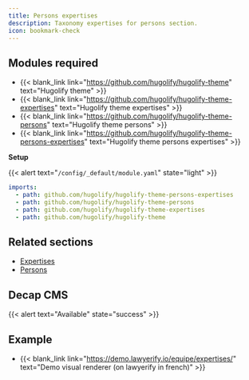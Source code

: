 ```yaml
---
title: Persons expertises
description: Taxonomy expertises for persons section.
icon: bookmark-check
---
```


## Modules required

- {{< blank_link link="https://github.com/hugolify/hugolify-theme" text="Hugolify theme" >}}
- {{< blank_link link="https://github.com/hugolify/hugolify-theme-expertises" text="Hugolify theme expertises" >}}
- {{< blank_link link="https://github.com/hugolify/hugolify-theme-persons" text="Hugolify theme persons" >}}
- {{< blank_link link="https://github.com/hugolify/hugolify-theme-persons-expertises" text="Hugolify theme persons expertises" >}}

**Setup**

{{< alert text="`/config/_default/module.yaml`" state="light" >}}

```yml
imports:
  - path: github.com/hugolify/hugolify-theme-persons-expertises
  - path: github.com/hugolify/hugolify-theme-persons
  - path: github.com/hugolify/hugolify-theme-expertises
  - path: github.com/hugolify/hugolify-theme
```

## Related sections

- [Expertises](/docs/sections/expertises/)
- [Persons](/docs/sections/persons/)

## Decap CMS

{{< alert text="Available" state="success" >}}

## Example

- {{< blank_link link="https://demo.lawyerify.io/equipe/expertises/" text="Demo visual renderer (on lawyerify in french)" >}}

